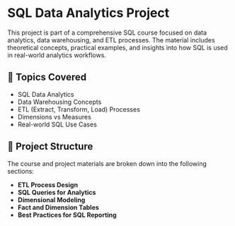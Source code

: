 # SQL Data Analytics Project

This project is part of a comprehensive SQL course focused on data analytics, data warehousing, and ETL processes. The material includes theoretical concepts, practical examples, and insights into how SQL is used in real-world analytics workflows.

## 🧠 Topics Covered

- SQL Data Analytics
- Data Warehousing Concepts
- ETL (Extract, Transform, Load) Processes
- Dimensions vs Measures
- Real-world SQL Use Cases

## 📂 Project Structure

The course and project materials are broken down into the following sections:

- **ETL Process Design**
- **SQL Queries for Analytics**
- **Dimensional Modeling**
- **Fact and Dimension Tables**
- **Best Practices for SQL Reporting**

